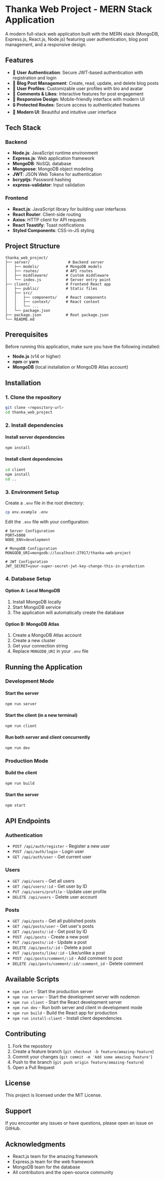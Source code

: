 # Thanka Web Project - MERN Stack Application

A modern full-stack web application built with the MERN stack (MongoDB, Express.js, React.js, Node.js) featuring user authentication, blog post management, and a responsive design.

## Features

- 🔐 **User Authentication**: Secure JWT-based authentication with registration and login
- 📝 **Blog Post Management**: Create, read, update, and delete blog posts
- 👥 **User Profiles**: Customizable user profiles with bio and avatar
- 💬 **Comments & Likes**: Interactive features for post engagement
- 📱 **Responsive Design**: Mobile-friendly interface with modern UI
- 🔒 **Protected Routes**: Secure access to authenticated features
- 🎨 **Modern UI**: Beautiful and intuitive user interface

## Tech Stack

### Backend

- **Node.js**: JavaScript runtime environment
- **Express.js**: Web application framework
- **MongoDB**: NoSQL database
- **Mongoose**: MongoDB object modeling
- **JWT**: JSON Web Tokens for authentication
- **bcryptjs**: Password hashing
- **express-validator**: Input validation

### Frontend

- **React.js**: JavaScript library for building user interfaces
- **React Router**: Client-side routing
- **Axios**: HTTP client for API requests
- **React Toastify**: Toast notifications
- **Styled Components**: CSS-in-JS styling

## Project Structure

```
thanka_web_project/
├── server/                 # Backend server
│   ├── models/            # MongoDB models
│   ├── routes/            # API routes
│   ├── middleware/        # Custom middleware
│   └── index.js           # Server entry point
├── client/                # Frontend React app
│   ├── public/            # Static files
│   ├── src/
│   │   ├── components/    # React components
│   │   ├── context/       # React context
│   │   └── ...
│   └── package.json
├── package.json           # Root package.json
└── README.md
```

## Prerequisites

Before running this application, make sure you have the following installed:

- **Node.js** (v14 or higher)
- **npm** or **yarn**
- **MongoDB** (local installation or MongoDB Atlas account)

## Installation

### 1. Clone the repository

```bash
git clone <repository-url>
cd thanka_web_project
```

### 2. Install dependencies

#### Install server dependencies

```bash
npm install
```

#### Install client dependencies

```bash
cd client
npm install
cd ..
```

### 3. Environment Setup

Create a `.env` file in the root directory:

```bash
cp env.example .env
```

Edit the `.env` file with your configuration:

```env
# Server Configuration
PORT=5000
NODE_ENV=development

# MongoDB Configuration
MONGODB_URI=mongodb://localhost:27017/thanka-web-project

# JWT Configuration
JWT_SECRET=your-super-secret-jwt-key-change-this-in-production
```

### 4. Database Setup

#### Option A: Local MongoDB

1. Install MongoDB locally
2. Start MongoDB service
3. The application will automatically create the database

#### Option B: MongoDB Atlas

1. Create a MongoDB Atlas account
2. Create a new cluster
3. Get your connection string
4. Replace `MONGODB_URI` in your `.env` file

## Running the Application

### Development Mode

#### Start the server

```bash
npm run server
```

#### Start the client (in a new terminal)

```bash
npm run client
```

#### Run both server and client concurrently

```bash
npm run dev
```

### Production Mode

#### Build the client

```bash
npm run build
```

#### Start the server

```bash
npm start
```

## API Endpoints

### Authentication

- `POST /api/auth/register` - Register a new user
- `POST /api/auth/login` - Login user
- `GET /api/auth/user` - Get current user

### Users

- `GET /api/users` - Get all users
- `GET /api/users/:id` - Get user by ID
- `PUT /api/users/profile` - Update user profile
- `DELETE /api/users` - Delete user account

### Posts

- `GET /api/posts` - Get all published posts
- `GET /api/posts/user` - Get user's posts
- `GET /api/posts/:id` - Get post by ID
- `POST /api/posts` - Create a new post
- `PUT /api/posts/:id` - Update a post
- `DELETE /api/posts/:id` - Delete a post
- `PUT /api/posts/like/:id` - Like/unlike a post
- `POST /api/posts/comment/:id` - Add comment to post
- `DELETE /api/posts/comment/:id/:comment_id` - Delete comment

## Available Scripts

- `npm start` - Start the production server
- `npm run server` - Start the development server with nodemon
- `npm run client` - Start the React development server
- `npm run dev` - Run both server and client in development mode
- `npm run build` - Build the React app for production
- `npm run install-client` - Install client dependencies

## Contributing

1. Fork the repository
2. Create a feature branch (`git checkout -b feature/amazing-feature`)
3. Commit your changes (`git commit -m 'Add some amazing feature'`)
4. Push to the branch (`git push origin feature/amazing-feature`)
5. Open a Pull Request

## License

This project is licensed under the MIT License.

## Support

If you encounter any issues or have questions, please open an issue on GitHub.

## Acknowledgments

- React.js team for the amazing framework
- Express.js team for the web framework
- MongoDB team for the database
- All contributors and the open-source community
